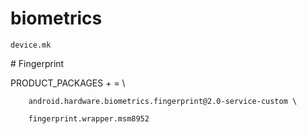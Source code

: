 # biometrics #

    device.mk
    
 \# Fingerprint
 
   PRODUCT_PACKAGES + = \\
   
        android.hardware.biometrics.fingerprint@2.0-service-custom \
        
        fingerprint.wrapper.msm8952
